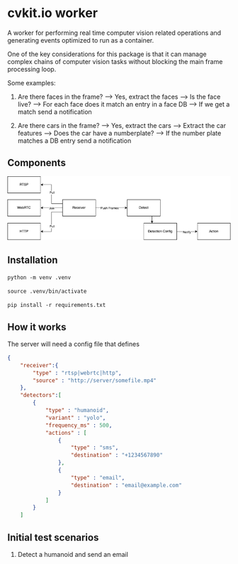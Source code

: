 # cvkit.io worker

A worker for performing real time computer vision related operations and generating events optimized to run as a container.

One of the key considerations for this package is that it can manage complex chains of computer vision tasks without blocking the main frame processing loop.

Some examples:

1. Are there faces in the frame?
    --> Yes, extract the faces
        --> Is the face live?
            --> For each face does it match an entry in a face DB
                --> If we get a match send a notification

2. Are there cars in the frame?
    --> Yes, extract the cars
        --> Extract the car features
            --> Does the car have a numberplate?
                --> If the number plate matches a DB entry send a notification

## Components

![High Level Overview](docs/high_level_overview.png)

## Installation

`python -m venv .venv`

`source .venv/bin/activate`

`pip install -r requirements.txt`  



## How it works

The server will need a config file that defines

```json
{
    "receiver":{
        "type" : "rtsp|webrtc|http",
        "source" : "http://server/somefile.mp4"
    },
    "detectors":[
        {
            "type" : "humanoid",
            "variant" : "yolo",
            "frequency_ms" : 500,
            "actions" : [
                {
                    "type" : "sms",
                    "destination" : "+1234567890"
                },
                {
                    "type" : "email",
                    "destination" : "email@example.com"
                }
            ]
        }
    ]


```

## Initial test scenarios

1. Detect a humanoid and send an email
